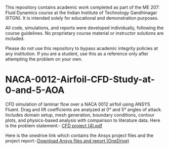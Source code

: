 This repository contains academic work completed as part of the ME 207: Fluid Dynamics course at the Indian Institute of Technology Gandhinagar (IITGN). It is intended solely for educational and demonstration purposes.

All code, simulations, and reports were developed individually, following the course guidelines. No proprietary course material or instructor solutions are included.

Please do not use this repository to bypass academic integrity policies at any institution. If you are a student, use this as a reference only after attempting the problem on your own.
# NACA-0012-Airfoil-CFD-Study-at-0-and-5-AOA
CFD simulation of laminar flow over a NACA 0012 airfoil using ANSYS Fluent. Drag and lift coefficients are analyzed at 0° and 5° angles of attack. Includes domain setup, mesh generation, boundary conditions, contour plots, and physics-based analysis with comparison to literature data. Here is the problem statement:-
[CFD project (4).pdf](https://github.com/user-attachments/files/20076365/CFD.project.4.pdf)

Here is the onedrive link which contains the Ansys project files and the project report:-[Download Ansys files and report (OneDrive)](<https://iitgnacin-my.sharepoint.com/:f:/g/personal/23110330_iitgn_ac_in/EhBs4UwqYl5MvsOvSFOTNpwB0YYqFsoJowXEElwdDJlIKA>)

